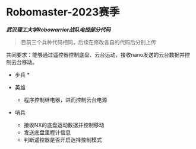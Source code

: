 # Robomaster-2023赛季
***武汉理工大学Robowarrior战队电控部分代码***

> 目前三个兵种代码相同，后续在修改各自的代码后分别上传

共同要求：能够通过遥控器控制底盘、云台运动，接收nano发送的云台数据并控制云台移动。

* 步兵
  * 

* 英雄
  * 程序控制继电器，进而控制云台电源
* 哨兵
  * 接收NX的底盘运动数据并控制移动
  * 发送底盘里程计信息
  * 判断遥控器是否开启选择控制模式